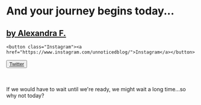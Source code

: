 
<html>
  <link rel="stylesheet" href="//maxcdn.bootstrapcdn.com/bootstrap/3.3.1/css/bootstrap.min.css"/>
  <link rel="stylesheet" class="text/css" href="https://codepen.io/AlexandraGF/pen/weddOr.css"/>

  <h1 class="text-heading">And your journey begins today...</h1>
  <a href="https://unnoticed.blog"><h2 class="text-2">by Alexandra F.</h2></a>
  
    <button class="Instagram"><a href="https://www.instagram.com/unnoticedblog/">Instagram</a></button>
 
   <button class="Twitter">
              <a href="https://twitter.com/unnoticedblog">Twitter</a></button><br>
  <br><br>
  
  <p>If we would have to wait until we're ready, we might wait a long time...so why not today?</p>

  
</html>

